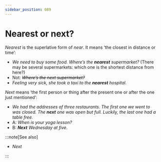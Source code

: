 ```yaml
---
sidebar_position: 089
---
```


# Nearest or next?

*Nearest* is the superlative form of *near*. It means ‘the closest in distance or time’:

- *We need to buy some food. Where’s the **nearest** supermarket?* (There may be several supermarkets: which one is the shortest distance from here?)
- Not: *~~Where’s the next supermarket?~~*
- *Feeling very sick, she took a taxi to the **nearest** hospital.*

*Next* means ‘the first person or thing after the present one or after the one just mentioned’:

- *We had the addresses of three restaurants. The first one we went to was closed. The **next** one was open but full. Luckily, the last one had a table free.*
- A: *When is your yoga lesson?*
- B: ***Next*** *Wednesday at five*.

:::note[See also]

- *Next*

:::
